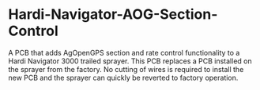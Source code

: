 # Hardi-Navigator-AOG-Section-Control
 A PCB that adds AgOpenGPS section and rate control functionality to a Hardi Navigator 3000 trailed sprayer. This PCB replaces a PCB installed on the sprayer from the factory. No cutting of wires is required to install the new PCB and the sprayer can quickly be reverted to factory operation.
